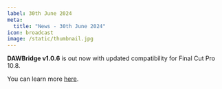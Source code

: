 ```yaml
---
label: 30th June 2024
meta:
  title: "News - 30th June 2024"
icon: broadcast
image: /static/thumbnail.jpg
---
```


**DAWBridge v1.0.6** is out now with updated compatibility for Final Cut Pro 10.8.

You can learn more [here](https://add.app/workflows-daw-bridge/).
